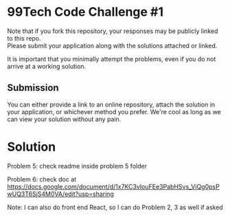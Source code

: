 # 99Tech Code Challenge #1

Note that if you fork this repository, your responses may be publicly linked to this repo.  
Please submit your application along with the solutions attached or linked.

It is important that you minimally attempt the problems, even if you do not arrive at a working solution.

## Submission

You can either provide a link to an online repository, attach the solution in your application, or whichever method you prefer.
We're cool as long as we can view your solution without any pain.

# Solution

Problem 5: check readme inside problem 5 folder

Problem 6: check doc at https://docs.google.com/document/d/1x7KC3vIouFEe3PabHSvs_ViQg0psPwUQ3T6SjS4M0VA/edit?usp=sharing

Note: I can also do front end React, so I can do Problem 2, 3 as well if asked
